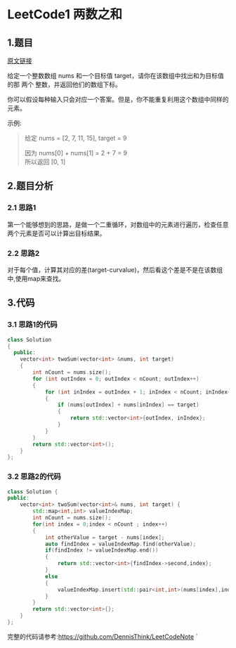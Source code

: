 # LeetCode1 两数之和

## 1.题目

[原文链接](https://leetcode-cn.com/problems/two-sum/)

给定一个整数数组 nums 和一个目标值 target，请你在该数组中找出和为目标值的那 两个 整数，并返回他们的数组下标。

你可以假设每种输入只会对应一个答案。但是，你不能重复利用这个数组中同样的元素。

示例:

>
>给定 nums = [2, 7, 11, 15], target = 9   
>
> 因为 nums[0] + nums[1] = 2 + 7 = 9     
> 所以返回 [0, 1]

## 2.题目分析

### 2.1 思路1
第一个能够想到的思路，是做一个二重循环，对数组中的元素进行遍历，检查任意两个元素是否可以计算出目标结果。

### 2.2 思路2
对于每个值，计算其对应的差(target-curvalue)，然后看这个差是不是在该数组中,使用map来查找。

## 3.代码
### 3.1 思路1的代码
```cpp
class Solution
{
  public:
    vector<int> twoSum(vector<int> &nums, int target)
    {
        int nCount = nums.size();
        for (int outIndex = 0; outIndex < nCount; outIndex++)
        {
            for (int inIndex = outIndex + 1; inIndex < nCount; inIndex++)
            {
                if (nums[outIndex] + nums[inIndex] == target)
                {
                    return std::vector<int>{outIndex, inIndex};
                }
            }
        }
        return std::vector<int>();
    }
};
```

### 3.2 思路2的代码
```cpp
class Solution {
public:
    vector<int> twoSum(vector<int>& nums, int target) {
        std::map<int,int> valueIndexMap;
        int nCount = nums.size();
        for(int index = 0;index < nCount ; index++)
        {
            int otherValue = target - nums[index];
            auto findIndex = valueIndexMap.find(otherValue);
            if(findIndex != valueIndexMap.end())
            {
                return std::vector<int>{findIndex->second,index};
            }
            else
            {
                valueIndexMap.insert(std::pair<int,int>(nums[index],index));
            }
        }
        return std::vector<int>{};
    }
};
```

完整的代码请参考:https://github.com/DennisThink/LeetCodeNote
`